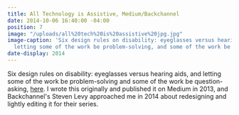 ```yaml
---
title: All Technology is Assistive, Medium/Backchannel
date: 2014-10-06 16:40:00 -04:00
position: 7
image: "/uploads/all%20tech%20is%20assistive%20jpg.jpg"
image-caption: 'Six design rules on disability: eyeglasses versus hearing aids, and
  letting some of the work be problem-solving, and some of the work be question-asking.'
date-display: 2014
---
```


Six design rules on disability: eyeglasses versus hearing aids, and letting some of the work be problem-solving and some of the work be question-asking, [here](https://backchannel.com/all-technology-is-assistive-ac9f7183c8cd). I wrote this originally and published it on Medium in 2013, and Backchannel's Steven Levy approached me in 2014 about redesigning and lightly editing it for their series. 